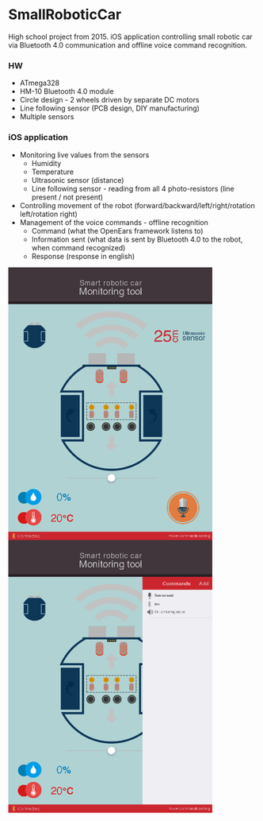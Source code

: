 # SmallRoboticCar
High school project from 2015. iOS application controlling small robotic car via Bluetooth 4.0 communication and offline voice command recognition.

### HW
- ATmega328
- HM-10 Bluetooth 4.0 module
- Circle design - 2 wheels driven by separate DC motors
- Line following sensor (PCB design, DIY manufacturing)
- Multiple sensors 

### iOS application
- Monitoring live values from the sensors
  - Humidity
  - Temperature
  - Ultrasonic sensor (distance)
  - Line following sensor - reading from all 4 photo-resistors (line present / not present)
- Controlling movement of the robot (forward/backward/left/right/rotation left/rotation right)
- Management of the voice commands - offline recognition
  - Command (what the OpenEars framework listens to)
  - Information sent (what data is sent by Bluetooth 4.0 to the robot, when command recognized)
  - Response (response in english)
  


<img src="_MarkdownImages/SRC_screen1.png" align="left" width="412" >
<img src="_MarkdownImages/SRC_screen2.png" width="412" >
